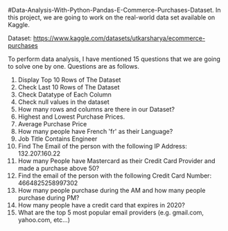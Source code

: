 #Data-Analysis-With-Python-Pandas-E-Commerce-Purchases-Dataset.
In this project, we are going to work on the real-world data set available on Kaggle.

Dataset: https://www.kaggle.com/datasets/utkarsharya/ecommerce-purchases

To perform data analysis, I have mentioned 15 questions that we are going to solve one by one. Questions are as follows.
1. Display Top 10 Rows of The Dataset
2. Check Last 10 Rows of The Dataset
3. Check Datatype of Each Column
4. Check null values in the dataset
5. How many rows and columns are there in our Dataset? 
6. Highest and Lowest Purchase Prices.
7. Average Purchase Price
8. How many people have French 'fr' as their Language?
9. Job Title Contains Engineer
10. Find The Email of the person with the following IP Address: 132.207.160.22
11. How many People have Mastercard as their Credit Card Provider and made a purchase above 50?
12. Find the email of the person with the following Credit Card Number: 4664825258997302
13. How many people purchase during the AM and how many people purchase during PM?
14. How many people have a credit card that expires in 2020?
15. What are the top 5 most popular email providers (e.g. gmail.com, yahoo.com, etc...) 
